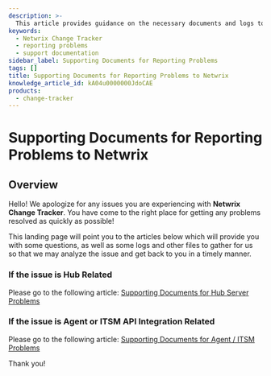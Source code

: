 ```yaml
---
description: >-
  This article provides guidance on the necessary documents and logs to gather when reporting problems with Netwrix Change Tracker.
keywords:
  - Netwrix Change Tracker
  - reporting problems
  - support documentation
sidebar_label: Supporting Documents for Reporting Problems
tags: []
title: Supporting Documents for Reporting Problems to Netwrix
knowledge_article_id: kA04u0000000JdoCAE
products:
  - change-tracker
---
```


# Supporting Documents for Reporting Problems to Netwrix

## Overview

Hello! We apologize for any issues you are experiencing with **Netwrix Change Tracker**. You have come to the right place for getting any problems resolved as quickly as possible!

This landing page will point you to the articles below which will provide you with some questions, as well as some logs and other files to gather for us so that we may analyze the issue and get back to you in a timely manner.

### If the issue is Hub Related

Please go to the following article: [Supporting Documents for Hub Server Problems](https://kb.netwrix.com/8273)

### If the issue is Agent or ITSM API Integration Related

Please go to the following article: [Supporting Documents for Agent / ITSM Problems](https://kb.netwrix.com/8272)

Thank you!